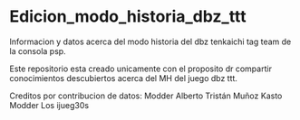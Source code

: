 # Edicion_modo_historia_dbz_ttt
Informacion y datos acerca del modo historia del dbz tenkaichi tag team de la consola psp.


Este repositorio esta creado unicamente con el proposito dr compartir conocimientos descubiertos acerca del MH del juego dbz ttt.


Creditos por contribucion de datos:
Modder Alberto
Tristán Muñoz
Kasto Modder
Los ijueg30s
